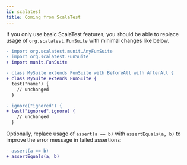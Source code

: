 ```yaml
---
id: scalatest
title: Coming from ScalaTest
---
```


If you only use basic ScalaTest features, you should be able to replace usage of
`org.scalatest.FunSuite` with minimal changes like below.

```diff
- import org.scalatest.munit.AnyFunSuite
- import org.scalatest.FunSuite
+ import munit.FunSuite

- class MySuite extends FunSuite with BeforeAll with AfterAll {
+ class MySuite extends FunSuite {
  test("name") {
    // unchanged
  }

- ignore("ignored") {
+ test("ignored".ignore) {
    // unchanged
  }
```

Optionally, replace usage of `assert(a == b)` with `assertEquals(a, b)` to
improve the error message in failed assertions:

```diff
- assert(a == b)
+ assertEquals(a, b)
```
